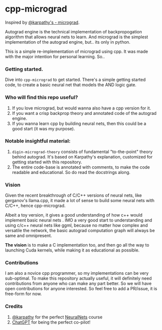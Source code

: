 # cpp-micrograd
Inspired by [@karpathy's - micrograd](https://github.com/karpathy/micrograd).

Autograd engine is the technical implementation of backpropogation algorithm that allows neural nets to learn.
And micrograd is the simplest implementation of the autograd engine, but.. its only in python.

This is a simple re-implementation of micrograd using cpp.
It was made with the major intention for personal learning. So..

### Getting started.
Dive into `cpp-micrograd` to get started.
There's a simple getting started code, to create a basic neural net that models the AND logic gate.

### Who will find this repo useful?
1. If you love micrograd, but would wanna also have a cpp version for it.
2. If you want a crisp backprop theory and annotated code of the autograd engine. 
3. If you wanna learn cpp by building neural nets, then this could be a good start (it was my purpose).

### Notable insightful material:
1. `digin-micrograd-theory` consists of fundamental "to-the-point" theory behind autograd. It's based on Karpathy's explanation, customized for getting started with this repository.
2. The entire code-base is annotated with comments, to make the code readable and educational. So do read the docstrings along.

### Vision
Given the recent breakthrough of C/C++ versions of neural nets, like gerganov's llama.cpp, it made a lot of sense to build some neural nets with C/C++, hence cpp-micrograd.

Albeit a toy version, it gives a good understanding of how c++ would implement basic neural nets . IMO a very good start to understanding and using c/c++ neural nets like ggml, because no matter how complex and versatile the network, the basic autograd computation graph will always be same and omnipresent.

**The vision** is to make a C implementation too, and then go all the way to launching Cuda kernels, while making it as educational as possible. 

### Contributions
I am also a novice cpp programmer, so my implementations can be very sub-optimal.
To make this repository actually useful, it will definitely need contributions from anyone who can make any part better.
So we will have open contributions for anyone interested.
So feel free to add a PR/issue, it is free-form for now.

### Credits
1. [@karpathy](https://github.com/karpathy) for the perfect [NeuralNets](https://www.youtube.com/watch?v=VMj-3S1tku0&list=PLAqhIrjkxbuWI23v9cThsA9GvCAUhRvKZ) course
2. [ChatGPT](https://chat.openai.com/) for being the perfect co-pilot!



<!-- I implemented cpp-micrograd a C++ version of Karpathy's autograd engine.

https://github.com/10-zin/cpp-micrograd

I have been working on this for almost 3 weeks on and off. Tho I really kicked it off last week once I got the main engine with backward pass working.

Given the recent breakthrough of C/C++ versions of neural nets, like gerganov's llama.cpp, it made a lot of sense to build some neural nets with C/C++, hence cpp-micrograd.

Albeit a toy version, it gives a good understanding of how c++ would implement basic neural nets . IMO a very good start to understanding and using c/c++ neural nets, like ggml as no matter how complex the network, the basic autograd computation graph will always be the core.

The vision is to make a C implementation too, and then go all the way to launching Cuda kernels, while making it as educational as possible. 
Here is what value you can get from the repo currently.
 If you love micrograd, but would wanna also have a cpp version for it. 
If you want a crisp backprop theory and annotated code of the autograd engine.
 If you wanna learn cpp by building neural nets, then this could be a good start (it was my purpose).
So.. if you find it interesting, do support the project with stars, and contributions. Thanks for reading! -->